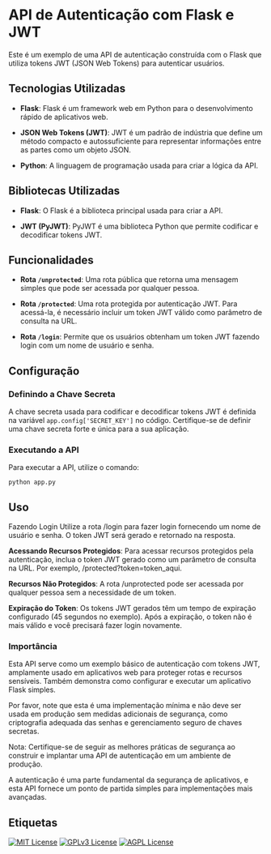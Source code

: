 # API de Autenticação com Flask e JWT

Este é um exemplo de uma API de autenticação construída com o Flask que utiliza tokens JWT (JSON Web Tokens) para autenticar usuários.


## Tecnologias Utilizadas

- **Flask**: Flask é um framework web em Python para o desenvolvimento rápido de aplicativos web.

- **JSON Web Tokens (JWT)**: JWT é um padrão de indústria que define um método compacto e autossuficiente para representar informações entre as partes como um objeto JSON.

- **Python**: A linguagem de programação usada para criar a lógica da API.

## Bibliotecas Utilizadas

- **Flask**: O Flask é a biblioteca principal usada para criar a API.

- **JWT (PyJWT)**: PyJWT é uma biblioteca Python que permite codificar e decodificar tokens JWT.



## Funcionalidades

- **Rota `/unprotected`**: Uma rota pública que retorna uma mensagem simples que pode ser acessada por qualquer pessoa.

- **Rota `/protected`**: Uma rota protegida por autenticação JWT. Para acessá-la, é necessário incluir um token JWT válido como parâmetro de consulta na URL.

- **Rota `/login`**: Permite que os usuários obtenham um token JWT fazendo login com um nome de usuário e senha.

## Configuração

### Definindo a Chave Secreta

A chave secreta usada para codificar e decodificar tokens JWT é definida na variável `app.config['SECRET_KEY']` no código. Certifique-se de definir uma chave secreta forte e única para a sua aplicação.

### Executando a API

Para executar a API, utilize o comando:

    
    python app.py


## Uso

Fazendo Login
Utilize a rota /login para fazer login fornecendo um nome de usuário e senha. O token JWT será gerado e retornado na resposta.

**Acessando Recursos Protegidos**:
Para acessar recursos protegidos pela autenticação, inclua o token JWT gerado como um parâmetro de consulta na URL. Por exemplo, /protected?token=token_aqui.

**Recursos Não Protegidos**:
A rota /unprotected pode ser acessada por qualquer pessoa sem a necessidade de um token.

**Expiração do Token**:
Os tokens JWT gerados têm um tempo de expiração configurado (45 segundos no exemplo). Após a expiração, o token não é mais válido e você precisará fazer login novamente.

### Importância
Esta API serve como um exemplo básico de autenticação com tokens JWT, amplamente usado em aplicativos web para proteger rotas e recursos sensíveis. Também demonstra como configurar e executar um aplicativo Flask simples.

Por favor, note que esta é uma implementação mínima e não deve ser usada em produção sem medidas adicionais de segurança, como criptografia adequada das senhas e gerenciamento seguro de chaves secretas.

Nota: Certifique-se de seguir as melhores práticas de segurança ao construir e implantar uma API de autenticação em um ambiente de produção.

A autenticação é uma parte fundamental da segurança de aplicativos, e esta API fornece um ponto de partida simples para implementações mais avançadas.



## Etiquetas


[![MIT License](https://img.shields.io/badge/License-MIT-green.svg)](https://choosealicense.com/licenses/mit/)
[![GPLv3 License](https://img.shields.io/badge/License-GPL%20v3-yellow.svg)](https://opensource.org/licenses/)
[![AGPL License](https://img.shields.io/badge/license-AGPL-blue.svg)](http://www.gnu.org/licenses/agpl-3.0)